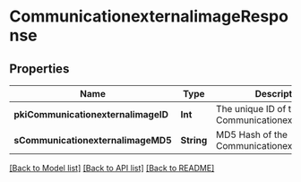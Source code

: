 # CommunicationexternalimageResponse

## Properties
Name | Type | Description | Notes
------------ | ------------- | ------------- | -------------
**pkiCommunicationexternalimageID** | **Int** | The unique ID of the Communicationexternalimage | 
**sCommunicationexternalimageMD5** | **String** | MD5 Hash of the Communicationexternalimage. | 

[[Back to Model list]](../README.md#documentation-for-models) [[Back to API list]](../README.md#documentation-for-api-endpoints) [[Back to README]](../README.md)


